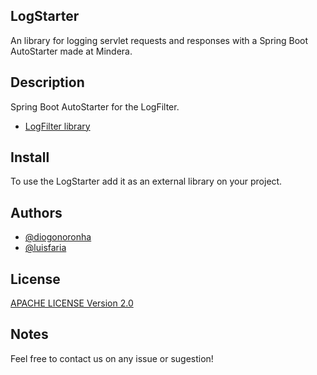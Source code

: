 ## LogStarter

An library for logging servlet requests and responses with a Spring Boot AutoStarter made at Mindera.

## Description

Spring Boot AutoStarter for the LogFilter. 

- [LogFilter library](https://github.com/DiogoNoronha)

## Install

To use the LogStarter add it as an external library on your project.

## Authors

- [@diogonoronha](https://github.com/DiogoNoronha)
- [@luisfaria](https://github.com/luisfcfaria)

## License

[APACHE LICENSE Version 2.0](http://www.apache.org/licenses/)

## Notes

Feel free to contact us on any issue or sugestion!